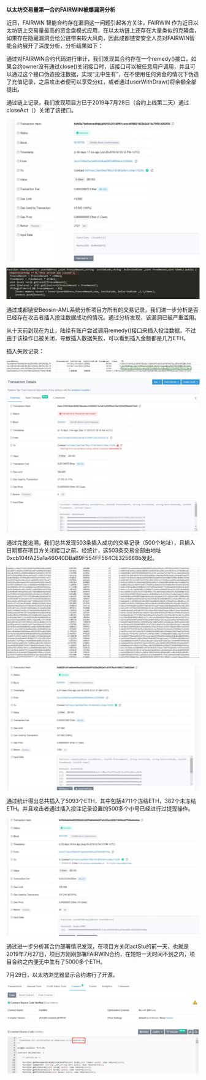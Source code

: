 **以太坊交易量第一合约FAIRWIN被爆漏洞分析**

 

近日，FAIRWIN 智能合约存在漏洞这一问题引起各方关注，FAIRWIN 作为近日以太坊链上交易量最高的资金盘模式应用，在以太坊链上还存在大量类似的克隆盘，如果存在隐藏漏洞会给公链带来较大风向，因此成都链安安全人员对FAIRWIN智能合约展开了深度分析，分析结果如下：

 

通过对FAIRWIN合约代码进行审计，我们发现其合约存在一个remedy()接口，如果合约owner没有通过close()关闭接口时，该接口可以被任意用户调用，并且可以通过这个接口伪造投注数据，实现“无中生有”，在不使用任何资金的情况下伪造了充值记录，之后攻击者便可以享受分红，或者通过userWithDraw()将余额全部提出。

 

通过链上记录，我们发现项目方已于2019年7月28日（合约上线第二天）通过closeAct（）关闭了该接口。

![20191017-1](./img/20191017-1.png)

![20191017-2](./img/20191017-2.png)



通过成都链安Beosin-AML系统分析项目方所有的交易记录，我们进一步分析是否已经存在攻击者插入投注数据成功的情况。通过分析发现，该漏洞已被严重滥用。

 

从十天前到现在为止，陆续有账户尝试调用remedy()接口来插入投注数据，不过由于该操作已被关闭，导致插入数据失败，可以看到插入金额都是几万ETH。

 

插入失败记录：

 ![20191017-3](./img/20191017-3.png)

 ![20191017-4](./img/20191017-4.png)



通过完整追溯，我们总共发现503条插入成功的交易记录（500个地址），且插入日期都在项目方关闭接口之前。经统计，这503条交易全部由地址0xcb104fA25a1a46040DBaB9F554FF564CE325668b发起。

  ![20191017-5](./img/20191017-5.png)

 ![20191017-6](./img/20191017-6.png)



通过统计得出总共插入了5093个ETH，其中包括4711个冻结ETH，382个未冻结ETH。并且攻击者通过插入投注记录设置的500多个小号已经进行过提现操作。

  ![20191017-7](./img/20191017-7.png)



通过进一步分析其合约部署情况发现，在项目方关闭actStu的前一天，也就是2019年7月27日，项目方刚刚部署FAIRWIN合约，在短短一天时间不到之内，项目合约之内便无中生有了5000多个ETH。

 

7月29日，以太坊浏览器显示合约进行了开源。

 ![20191017-8](./img/20191017-8.png)

